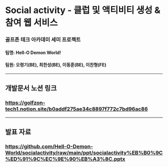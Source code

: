 # Social activity - 클럽 및 액티비티 생성 & 참여 웹 서비스
 ### 골프존 테크 아카데미 세미 프로젝트
 #### 팀명: Hell-O Demon World!
 #### 팀원: 오령기(BE), 최한성(BE), 이동훈(BE), 이찬형(FE)
 --------------------------------
## 개발문서 노션 링크
### https://golfzon-tech1.notion.site/b0addf275ae34c8897f772c7bd96ac86
--------------------------------
## 발표 자료
### https://github.com/Hell-O-Demon-World/socialactivity/raw/main/ppt/socialactivity%EB%B0%9C%ED%91%9C%EC%9E%90%EB%A3%8C.pptx
